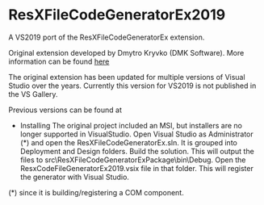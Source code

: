 ResXFileCodeGeneratorEx2019
===========================

A VS2019 port of the ResXFileCodeGeneratorEx extension.

Original extension developed by Dmytro Kryvko (DMK Software).  More information can be found [here](http://www.codeproject.com/Articles/13830/Extended-Strongly-Typed-Resource-Generator)

The original extension has been updated for multiple versions of Visual Studio over the years.  Currently this version for VS2019 is not published in the VS Gallery.  

Previous versions can be found at


* Installing
The original project included an MSI, but installers are no longer supported in VisualStudio. Open Visual Studio as Administrator (*) and open the ResXFileCodeGeneratorEx.sln. It is grouped into Deployment and Design folders. Build the solution. This will output the files to src\ResXFileCodeGeneratorExPackage\bin\Debug. Open the ResxCodeFileGeneratorEx2019.vsix file in that folder. This will register the generator with Visual Studio.


(*) since it is building/registering a COM component.